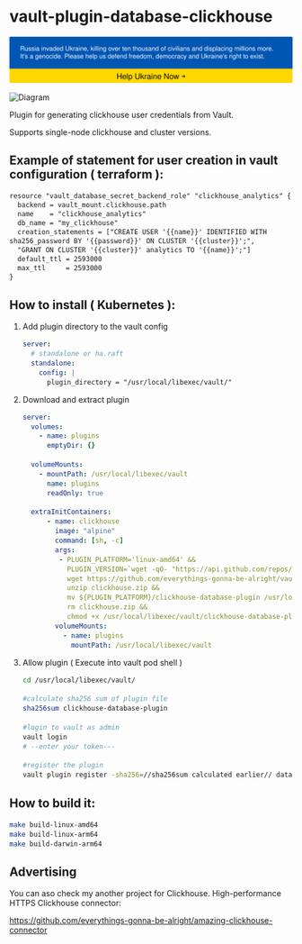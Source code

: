 # vault-plugin-database-clickhouse
[![Stand With Ukraine](https://raw.githubusercontent.com/vshymanskyy/StandWithUkraine/main/banner2-direct.svg)](https://vshymanskyy.github.io/StandWithUkraine/)

![Diagram](diagram.svg)

Plugin for generating clickhouse user credentials from Vault.

Supports single-node clickhouse and cluster versions.

## Example of statement for user creation in vault configuration ( terraform ):
``` hcl
resource "vault_database_secret_backend_role" "clickhouse_analytics" {
  backend = vault_mount.clickhouse.path
  name    = "clickhouse_analytics"
  db_name = "my_clickhouse"
  creation_statements = ["CREATE USER '{{name}}' IDENTIFIED WITH sha256_password BY '{{password}}' ON CLUSTER '{{cluster}}';",
  "GRANT ON CLUSTER '{{cluster}}' analytics TO '{{name}}';"]
  default_ttl = 2593000
  max_ttl     = 2593000
}
```

## How to install ( Kubernetes ):

1) Add plugin directory to the vault config
    ``` YAML
    server:
      # standalone or ha.raft
      standalone:
        config: |
          plugin_directory = "/usr/local/libexec/vault/"
    ```

2) Download and extract plugin
    ``` YAML
    server: 
      volumes:
        - name: plugins
          emptyDir: {}
  
      volumeMounts:
        - mountPath: /usr/local/libexec/vault
          name: plugins
          readOnly: true
  
      extraInitContainers:
          - name: clickhouse
            image: "alpine"
            command: [sh, -c]
            args:
             - PLUGIN_PLATFORM='linux-amd64' &&
               PLUGIN_VERSION=`wget -qO- "https://api.github.com/repos/everythings-gonna-be-alright/vault-plugin-database-clickhouse/releases/latest" | grep '"tag_name"' | cut -d '"' -f 4 ` &&
               wget https://github.com/everythings-gonna-be-alright/vault-plugin-database-clickhouse/releases/download/${PLUGIN_VERSION}/clickhouse-database-plugin-${PLUGIN_PLATFORM}.zip -O clickhouse.zip &&
               unzip clickhouse.zip &&
               mv ${PLUGIN_PLATFORM}/clickhouse-database-plugin /usr/local/libexec/vault/clickhouse-database-plugin &&
               rm clickhouse.zip &&
               chmod +x /usr/local/libexec/vault/clickhouse-database-plugin
            volumeMounts:
              - name: plugins
                mountPath: /usr/local/libexec/vault
    ```

3) Allow plugin ( Execute into vault pod shell )
    ``` bash
    cd /usr/local/libexec/vault/
    
    #calculate sha256 sum of plugin file
    sha256sum clickhouse-database-plugin
    
    #login to vault as admin
    vault login
    # --enter your token---
    
    #register the plugin
    vault plugin register -sha256=//sha256sum calculated earlier// database clickhouse-database-plugin
    ```

## How to build it:
``` bash
make build-linux-amd64
make build-linux-arm64
make build-darwin-arm64
```


## Advertising

You can aso check my another project for Clickhouse. High-performance HTTPS Clickhouse connector:

https://github.com/everythings-gonna-be-alright/amazing-clickhouse-connector